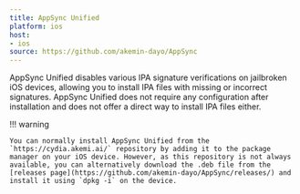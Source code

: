 ```yaml
---
title: AppSync Unified
platform: ios
host:
- ios
source: https://github.com/akemin-dayo/AppSync
---
```


AppSync Unified disables various IPA signature verifications on jailbroken iOS devices, allowing you to install IPA files with missing or incorrect signatures. AppSync Unified does not require any configuration after installation and does not offer a direct way to install IPA files either.

!!! warning

    You can normally install AppSync Unified from the `https://cydia.akemi.ai/` repository by adding it to the package manager on your iOS device. However, as this repository is not always available, you can alternatively download the .deb file from the [releases page](https://github.com/akemin-dayo/AppSync/releases/) and install it using `dpkg -i` on the device.
